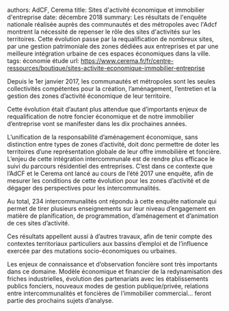 authors: AdCF, Cerema
title: Sites d'activité économique et immobilier d'entreprise
date: décembre 2018
summary: Les résultats de l'enquête nationale réalisée auprès des communautés et des métropoles avec l'Adcf montrent la nécessité de repenser le rôle des sites d'activités sur les territoires. Cette évolution passe par la requalification de nombreux sites, par une gestion patrimoniale des zones dédiées aux entreprises et par une meilleure intégration urbaine de ces espaces économiques dans la ville.
tags: économie étude
url: https://www.cerema.fr/fr/centre-ressources/boutique/sites-activite-economique-immobilier-entreprise

Depuis le 1er janvier 2017, les communautés et métropoles sont les seules collectivités compétentes pour la création, l’aménagement, l’entretien et la gestion des zones d’activité économique de leur territoire.

Cette évolution était d’autant plus attendue que d’importants enjeux de requalification de notre foncier économique et de notre immobilier d’entreprise vont se manifester dans les dix prochaines années.

L’unification de la responsabilité d’aménagement économique, sans distinction entre types de zones d’activité, doit donc permettre de doter les territoires d’une représentation globale de leur offre immobilière et foncière. L’enjeu de cette intégration intercommunale est de rendre plus efficace le suivi du parcours résidentiel des entreprises.
C’est dans ce contexte que l’AdCF et le Cerema ont lancé au cours de l’été 2017 une enquête, afin de mesurer les conditions de cette évolution pour les zones d’activité et de dégager des perspectives pour les intercommunalités.

Au total, 234 intercommunalités ont répondu à cette enquête nationale qui permet de tirer plusieurs enseignements sur leur niveau d’engagement en matière de planification, de programmation, d’aménagement et d’animation de ces sites d’activité.

Ces résultats appellent aussi à d’autres travaux, afin de tenir compte des contextes territoriaux particuliers aux bassins d’emploi et de l’influence exercée par des mutations socio-économiques ou urbaines.

Les enjeux de connaissance et d’observation foncière sont très importants dans ce domaine. Modèle économique et financier de la redynamisation des friches industrielles, évolution des partenariats avec les établissements publics fonciers, nouveaux modes de gestion
publique/privée, relations entre intercommunalités et foncières de l’immobilier commercial… feront partie des prochains sujets d’analyse.
